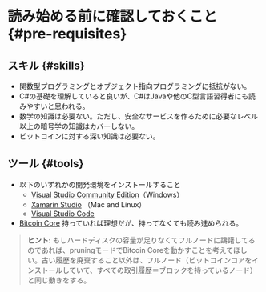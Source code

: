 # 読み始める前に確認しておくこと {#pre-requisites}

## スキル {#skills}

* 関数型プログラミングとオブジェクト指向プログラミングに抵抗がない。
* C\#の基礎を理解していると良いが、C\#はJavaや他のC型言語習得者にも読みやすいと思われる。
* 数学の知識は必要ない。ただし、安全なサービスを作るために必要なレベル以上の暗号学の知識はカバーしない。
* ビットコインに対する深い知識は必要ない。

## ツール {#tools}

* 以下のいずれかの開発環境をインストールすること
  * [Visual Studio Community Edition](https://www.visualstudio.com/)（Windows）
  * [Xamarin Studio](https://store.xamarin.com) （Mac and Linux）
  * [Visual Studio Code](https://code.visualstudio.com/)
* [Bitcoin Core](https://bitcoin.org/en/bitcoin-core/) 持っていれば理想だが、持ってなくても読み進められる。

> **ヒント:** もしハードディスクの容量が足りなくてフルノードに躊躇してるのであれば、pruningモードでBitcoin Coreを動かすことを考えてほしい。古い履歴を廃棄すること以外は、フルノード（ビットコインコアをインストールしていて、すべての取引履歴＝ブロックを持っているノード）と同じ動きをする。
